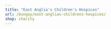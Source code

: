 ```yaml
---
title: "East Anglia's Children's Hospices"
url: /bungay/east-anglias-childrens-hospices/
shop: charity
---
```


